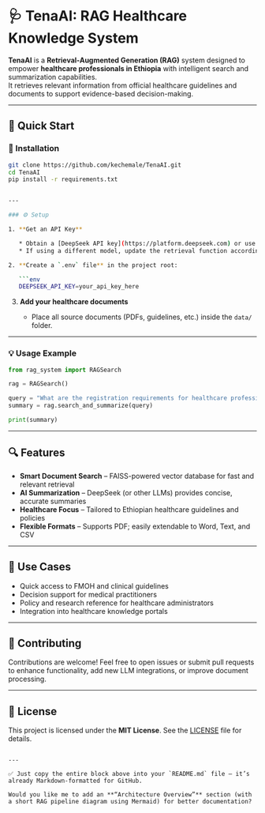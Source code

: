 
# 🩺 TenaAI: RAG Healthcare Knowledge System

**TenaAI** is a **Retrieval-Augmented Generation (RAG)** system designed to empower **healthcare professionals in Ethiopia** with intelligent search and summarization capabilities.  
It retrieves relevant information from official healthcare guidelines and documents to support evidence-based decision-making.

---

## 🚀 Quick Start

### 🧩 Installation
```bash
git clone https://github.com/kechemale/TenaAI.git
cd TenaAI
pip install -r requirements.txt


---

### ⚙️ Setup

1. **Get an API Key**

   * Obtain a [DeepSeek API key](https://platform.deepseek.com) or use another LLM of your choice.
   * If using a different model, update the retrieval function accordingly.

2. **Create a `.env` file** in the project root:

   ```env
   DEEPSEEK_API_KEY=your_api_key_here
   ```

3. **Add your healthcare documents**

   * Place all source documents (PDFs, guidelines, etc.) inside the `data/` folder.

---

### 💡 Usage Example

```python
from rag_system import RAGSearch

rag = RAGSearch()

query = "What are the registration requirements for healthcare professionals?"
summary = rag.search_and_summarize(query)

print(summary)
```

---

## 🔍 Features

* **Smart Document Search** – FAISS-powered vector database for fast and relevant retrieval
* **AI Summarization** – DeepSeek (or other LLMs) provides concise, accurate summaries
* **Healthcare Focus** – Tailored to Ethiopian healthcare guidelines and policies
* **Flexible Formats** – Supports PDF; easily extendable to Word, Text, and CSV

---

## 🧠 Use Cases

* Quick access to FMOH and clinical guidelines
* Decision support for medical practitioners
* Policy and research reference for healthcare administrators
* Integration into healthcare knowledge portals

---

## 🤝 Contributing

Contributions are welcome!
Feel free to open issues or submit pull requests to enhance functionality, add new LLM integrations, or improve document processing.

---

## 📜 License

This project is licensed under the **MIT License**.
See the [LICENSE](LICENSE) file for details.

```

---

✅ Just copy the entire block above into your `README.md` file — it’s already Markdown-formatted for GitHub.  

Would you like me to add an **“Architecture Overview”** section (with a short RAG pipeline diagram using Mermaid) for better documentation?
```





